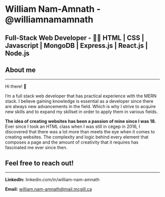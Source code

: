 # William Nam-Amnath - @williamnamamnath

## Full-Stack Web Developer - 🧑‍💻 HTML | CSS | Javascript | MongoDB | Express.js | React.js | Node.js


## About me

--------



Hi there! 👋 

I’m a full stack web developer that has practical experience with the MERN stack. I believe gaining knowledge is essential as a developer since there are always new advancements in the field. Which is why I strive to acquire new skills and to expand my skillset in order to apply them in various fields. 



**The idea of creating websites has been a passion of mine since I was 18.** Ever since I took an HTML class when I was still in cégep in 2016, I discovered that there was a lot more than meets the eye when it comes to creating websites. The complexity and logic behind every element that composes a page and the amount of creativity that it requires has fascinated me ever since then. 





## Feel free to reach out!

------------

 

**LinkedIn:** linkedin.com/in/william-nam-amnath

**Email:** william.nam-amnath@mail.mcgill.ca
